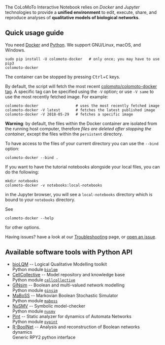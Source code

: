 ---
---

The CoLoMoTo Interactive Notebook relies on *Docker* and *Jupyter*
technologies to provide a **unified environment** to edit, execute, share,
and reproduce analyses of **qualitative models of biological networks**.

## Quick usage guide

You need [Docker](http://docker.com) and [Python](http://python.org).
We support GNU/Linux, macOS, and Windows.

    sudo pip install -U colomoto-docker   # only once; you may have to use pip3
    colomoto-docker

The container can be stopped by pressing <kbd>Ctrl</kbd>+<kbd>C</kbd> keys.

By default, the script will fetch the most recent [colomoto/colomoto-docker tag](https://hub.docker.com/r/colomoto/colomoto-docker/tags?ordering=last_updated). A specific tag can be specified using the `-V` option; or use `-V same` to use the most recently fetched image. For example:

    colomoto-docker                 # uses the most recently fetched image
    colomoto-docker -V latest       # fetches the latest published image
    colomoto-docker -V 2018-05-29   # fetches a specific image

**Warning**: by default, the files within the Docker container are isolated from the running host computer, therefore *files are deleted after stopping the container*, except the files within the `persistent` directory.

To have access to the files of your current directory you can use the `--bind` option:

    colomoto-docker --bind .

If you want to have the tutorial notebooks alongside your local files, you can
do the following:

    mkdir notebooks
    colomoto-docker -v notebooks:local-notebooks

in the Jupyter browser, you will see a `local-notebooks` directory which is
bound to your `notebooks` directory.

See

    colomoto-docker --help

for other options.

Having issues? have a look at our [Troubleshooting](https://github.com/colomoto/colomoto-docker/blob/master/TROUBLESHOOTING.md) page, or [open an issue](https://github.com/colomoto/colomoto-docker/issues).

## Available software tools with Python API

* [bioLQM](http://colomoto.org/biolqm/) -- Logical Qualitative Modelling toolkit<br/>
  Python module [`biolqm`](https://github.com/GINsim/GINsim-python)
* [CellCollective](https://cellcollective.org) -- Model repository and knowledge base<br/>
  Python module [`cellcollective`](https://github.com/colomoto/colomoto-jupyter)
* [GINsim](http://ginsim.org) -- Boolean and multi-valued network modelling<br/>
  Python module [`ginsim`](https://github.com/GINsim/GINsim-python) 
* [MaBoSS](http://maboss.curie.fr) -- Markovian Boolean Stochastic Simulator<br/>
  Python module [`maboss`](https://github.com/colomoto/pyMaBoSS)
* [NuSMV](http://nusmv.fbk.eu) -- Symbolic model-checker<br/>
  Python module [`nusmv`](https://github.com/colomoto/colomoto-jupyter)
* [Pint](https://loicpauleve.name/pint) -- Static analyzer for dynamics of Automata Networks<br/>
  Python module [`pypint`](https://github.com/pauleve/pint)
* [R-BoolNet](https://cran.r-project.org/package=BoolNet) -- Analysis and reconstruction of Boolean networks dynamics<br/>
  Generic RPY2 python interface

